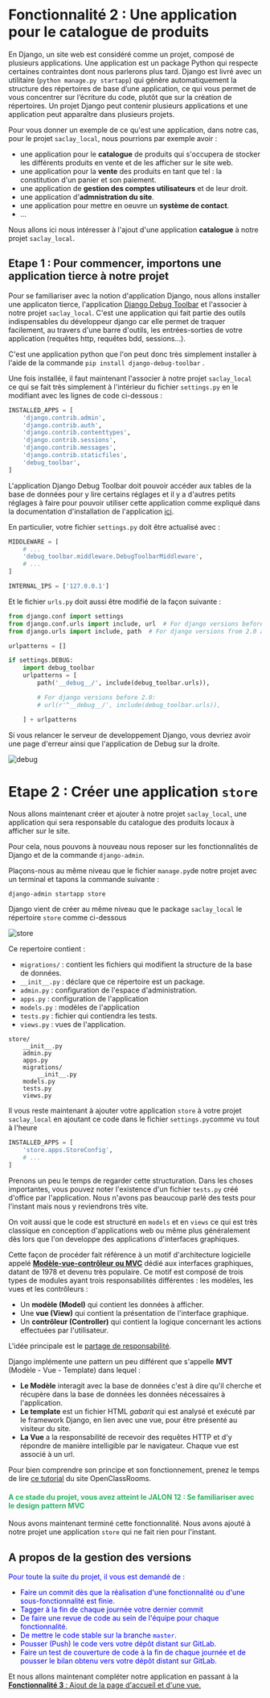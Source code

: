 # Fonctionnalité 2 : Une application pour le catalogue de produits


En Django, un site web est considéré comme un projet, composé de plusieurs applications.  Une application est un package Python qui respecte certaines contraintes dont nous parlerons plus tard. Django est livré avec un utilitaire (`python manage.py startapp`) qui génère automatiquement la structure des répertoires de base d’une application, ce qui vous permet de vous concentrer sur l’écriture du code, plutôt que sur la création de répertoires. Un projet Django peut contenir plusieurs applications et une application peut apparaître dans plusieurs projets.

Pour vous donner un exemple de ce qu'est une application, dans notre cas, pour le projet `saclay_local`, nous pourrions par exemple avoir :

+ une application pour le **catalogue** de produits qui s'occupera de stocker les différents produits en vente et de les afficher sur le site web.
+ une application pour la **vente** des produits en tant que tel : la constitution d'un panier et son paiement.
+ une application de **gestion des comptes utilisateurs** et de leur droit.
+ une application d'**admnistration du site**.
+ une application pour mettre en oeuvre un **système de contact**.
+ ...

Nous allons ici nous intéresser à l'ajout d'une application **catalogue** à notre projet `saclay_local`.

## Etape 1 : Pour commencer, importons une application tierce à notre projet

Pour se familiariser avec la notion d'application Django, nous allons installer une applicaton tierce, l'application [Django Debug Toolbar](https://github.com/jazzband/django-debug-toolbar) et l'associer à notre projet `saclay_local`. C'est une application qui fait partie des outils indispensables du développeur django car elle permet de traquer facilement, au travers d'une barre d'outils, les entrées-sorties de votre application (requêtes http, requêtes bdd, sessions...).

C'est une application python que l'on peut donc très simplement installer à l'aide de la commande `pip install django-debug-toolbar` .

Une fois installée, il faut maintenant l'associer à notre projet `saclay_local` ce qui se fait très simplement à l'intérieur du fichier `settings.py` en le modifiant avec les lignes de code ci-dessous :

```python
INSTALLED_APPS = [
    'django.contrib.admin',
    'django.contrib.auth',
    'django.contrib.contenttypes',
    'django.contrib.sessions',
    'django.contrib.messages',
    'django.contrib.staticfiles',
    'debug_toolbar',
]
```

L'application Django Debug Toolbar doit pouvoir accéder aux tables de la base de données pour y lire certains réglages et il y a d'autres petits réglages à faire pour pouvoir utiliser cette application comme expliqué dans la documentation d'installation de l'application [ici](https://django-debug-toolbar.readthedocs.io/en/stable/installation.html).

En particulier, votre fichier `settings.py` doit être actualisé avec :

```python
MIDDLEWARE = [
    # ...
    'debug_toolbar.middleware.DebugToolbarMiddleware',
    # ...
]

INTERNAL_IPS = ['127.0.0.1']

```

Et le fichier `urls.py` doit aussi être modifié de la façon suivante :

```python
from django.conf import settings
from django.conf.urls import include, url  # For django versions before 2.0
from django.urls import include, path  # For django versions from 2.0 and up

urlpatterns = []

if settings.DEBUG:
    import debug_toolbar
    urlpatterns = [
        path('__debug__/', include(debug_toolbar.urls)),

        # For django versions before 2.0:
        # url(r'^__debug__/', include(debug_toolbar.urls)),

    ] + urlpatterns
```

Si vous relancer le serveur de developpement Django, vous devriez avoir une page d'erreur ainsi que l'application de Debug sur la droite.


![debug](./Images/debugdjango.png)



# Etape 2 : Créer une application `store`

Nous allons maintenant créer et ajouter à notre projet `saclay_local`, une application qui  sera responsable du catalogue des produits locaux à afficher sur le site.

Pour cela, nous pouvons à nouveau nous reposer sur les fonctionnalités de Django et de la commande `django-admin`.

Plaçons-nous au même niveau que le fichier `manage.py`de notre projet avec un terminal et tapons la commande suivante :

`django-admin startapp store `


Django vient de créer au même niveau que le package `saclay_local` le répertoire `store` comme ci-dessous


 ![store](./Images/app.png)

Ce repertoire contient :

+ `migrations/` : contient les fichiers qui modifient la structure de la base de données.
+ `__init__.py` : déclare que ce répertoire est un package.
+ `admin.py` : configuration de l'espace d'administration.
+ `apps.py` : configuration de l'application 
+ `models.py` : modèles de l'application
+ `tests.py` : fichier qui contiendra les tests.
+ `views.py` : vues de l'application.

```
store/
    __init__.py
    admin.py
    apps.py
    migrations/
        __init__.py
    models.py
    tests.py
    views.py
```





Il vous reste maintenant à ajouter votre application `store` à votre projet
`saclay_local` en ajoutant ce code dans le fichier `settings.py`comme vu tout à l'heure

```python
INSTALLED_APPS = [
    'store.apps.StoreConfig',
    # ...
]

``` 
Prenons un peu le temps de regarder cette structuration. Dans les choses importantes, vous pouvez noter l'existence d'un fichier `tests.py` créé d'office par l'application. Nous n'avons pas beaucoup parlé des tests pour l'instant mais nous y reviendrons très vite.

On voit aussi que le code est structuré en `models` et en `views` ce qui est très classique en conception d'applications web ou même plus généralement dès lors que l'on developpe des applications d'interfaces graphiques.

Cette façon de procéder fait référence à un motif d'architecture logicielle appelé [**Modèle-vue-contrôleur ou MVC**](https://fr.wikipedia.org/wiki/Mod%C3%A8le-vue-contr%C3%B4leur) dédié aux interfaces graphiques, datant de 1978 et devenu très populaire. Ce motif est composé de trois types de modules ayant trois responsabilités différentes : les modèles, les vues et les contrôleurs :

 + Un **modèle (Model)** qui  contient les données à afficher.
+ Une **vue (View)** qui contient la présentation de l'interface graphique.
+ Un **contrôleur (Controller)** qui contient la logique concernant les actions effectuées par l'utilisateur.

L'idée principale est le [partage de responsabilité](https://en.wikipedia.org/wiki/Separation_of_concerns). 

Django implémente une pattern un peu différent que s'appelle **MVT** (Modèle - Vue - Template) dans lequel :

+ **Le Modèle** interagit avec la base de données c'est à dire qu'il cherche et récupère dans la base de données les données nécessaires à l'application.  
+ **Le template** est un fichier HTML *gabarit* qui est analysé et exécuté par le framework Django, en lien avec une vue, pour être présenté au visiteur du site. 
+ **La Vue** a la responsabilité de recevoir des requêtes HTTP et d'y répondre de manière intelligible par le navigateur. Chaque vue est associé à un url.

Pour bien comprendre son principe et son fonctionnement, prenez le temps de lire [ce tutorial](https://openclassrooms.com/fr/courses/1871271-developpez-votre-site-web-avec-le-framework-django/1871426-le-fonctionnement-de-django) du site OpenClassRooms.


#### <span style="color: #26B260">A ce stade du projet, vous avez atteint le JALON 12 : Se familiariser avec le design pattern MVC </span> 


Nous avons maintenant terminé cette fonctionnalité. Nous avons ajouté à notre projet une application `store` qui ne fait rien pour l'instant.

## A propos de la gestion des versions

<span style='color:blue'> Pour toute la suite du projet, il vous est demandé de :</span> 

+ <span style='color:blue'>Faire un commit dès que la réalisation d'une fonctionnalité ou d'une sous-fonctionnalité est finie.</span> 
+ <span style='color:blue'>Tagger à la fin de chaque journée votre dernier commit </span> 
+ <span style='color:blue'>De faire une revue de code au sein de l'équipe pour chaque fonctionnalité.</span>
+ <span style='color:blue'>De mettre le code stable sur la branche `master`.</span>
+ <span style='color:blue'>Pousser (Push) le code vers votre dépôt distant sur GitLab.</span> 
+ <span style='color:blue'>Faire un test de couverture de code à la fin de chaque journée et de pousser le bilan obtenu vers votre dépôt distant sur GitLab.</span>

Et nous allons maintenant compléter notre application en passant à la [**Fonctionnalité 3** : Ajout de la page d'accueil et d'une vue.](./S1_vue.md)










